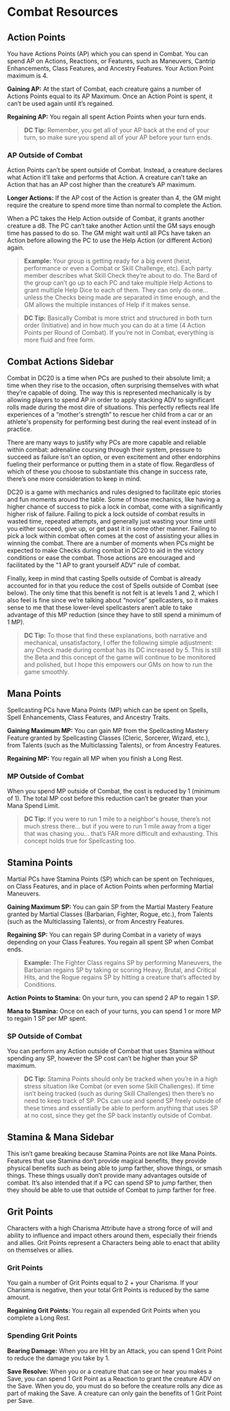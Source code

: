 # Combat Resources

## Action Points
You have Actions Points (AP) which you can spend in Combat. You can spend AP on Actions, Reactions, or Features, such as Maneuvers, Cantrip Enhancements, Class Features, and Ancestry Features. Your Action Point maximum is 4.

**Gaining AP:** At the start of Combat, each creature gains a number of Actions Points equal to its AP Maximum. Once an Action Point is spent, it can’t be used again until it’s regained. 

**Regaining AP:** You regain all spent Action Points when your turn ends.

> **DC Tip:** Remember, you get all of your AP back at the end of your turn, so make sure you spend all of your AP before your turn ends.

### AP Outside of Combat
Action Points can’t be spent outside of Combat. Instead, a creature declares what Action it’ll take and performs that Action. A creature can’t take an Action that has an AP cost higher than the creature’s AP maximum.

**Longer Actions:** If the AP cost of the Action is greater than 4, the GM might require the creature to spend more time than normal to complete the Action. 

When a PC takes the Help Action outside of Combat, it grants another creature a d8. The PC can’t take another Action until the GM says enough time has passed to do so. The GM might wait until all PCs have taken an Action before allowing the PC to use the Help Action (or different Action) again.

> **Example:** Your group is getting ready for a big event (heist, performance or even a Combat or Skill Challenge, etc). Each party member describes what Skill Check they’re about to do. The Bard of the group can’t go up to each PC and take multiple Help Actions to grant multiple Help Dice to each of them. They can only do one… unless the Checks being made are separated in time enough, and the GM allows the multiple instances of Help if it makes sense. 

> **DC Tip:** Basically Combat is more strict and structured in both turn order (Initiative) and in how much you can do at a time (4 Action Points per Round of Combat). If you’re not in Combat, everything is more fluid and free form.

## Combat Actions Sidebar
Combat in DC20 is a time when PCs are pushed to their absolute limit; a time when they rise to the occasion, often surprising themselves with what they’re capable of doing. The way this is represented mechanically is by allowing players to spend AP in order to apply stacking ADV to significant rolls made during the most dire of situations. This perfectly reflects real life experiences of a “mother's strength” to rescue her child from a car or an athlete's propensity for performing best during the real event instead of in practice.

There are many ways to justify why PCs are more capable and reliable within combat: adrenaline coursing through their system, pressure to succeed as failure isn't an option, or even excitement and other endorphins fueling their performance or putting them in a state of flow. Regardless of which of these you choose to substantiate this change in success rate, there’s one more consideration to keep in mind.

DC20 is a game with mechanics and rules designed to facilitate epic stories and fun moments around the table. Some of those mechanics, like having a higher chance of success to pick a lock in combat, come with a significantly higher risk of failure. Failing to pick a lock outside of combat results in wasted time, repeated attempts, and generally just wasting your time until you either succeed, give up, or get past it in some other manner. Failing to pick a lock within combat often comes at the cost of assisting your allies in winning the combat. There are a number of moments when PCs might be expected to make Checks during combat in DC20 to aid in the victory conditions or ease the combat. Those actions are encouraged and facilitated by the "1 AP to grant yourself ADV" rule of combat.

Finally, keep in mind that casting Spells outside of Combat is already accounted for in that you reduce the cost of Spells outside of Combat (see below). The only time that this benefit is not felt is at levels 1 and 2, which I also feel is fine since we’re talking about “novice” spellcasters, so it makes sense to me that these lower-level spellcasters aren’t able to take advantage of this MP reduction (since they have to still spend a minimum of 1 MP).

> **DC Tip:** To those that find these explanations, both narrative and mechanical, unsatisfactory, I offer the following simple adjustment: any Check made during combat has its DC increased by 5. This is still the Beta and this concept of the game will continue to be monitored and polished, but I hope this empowers our GMs on how to run the game smoothly.

## Mana Points
Spellcasting PCs have Mana Points (MP) which can be spent on Spells, Spell Enhancements, Class Features, and Ancestry Traits.

**Gaining Maximum MP:** You can gain MP from the Spellcasting Mastery Feature granted by Spellcasting Classes (Cleric, Sorcerer, Wizard, etc.), from Talents (such as the Multiclassing Talents), or from Ancestry Features.

**Regaining MP:** You regain all MP when you finish a Long Rest.

### MP Outside of Combat
When you spend MP outside of Combat, the cost is reduced by 1 (minimum of 1). The total MP cost before this reduction can’t be greater than your Mana Spend Limit.

> **DC Tip:** If you were to run 1 mile to a neighbor's house, there’s not much stress there… but if you were to run 1 mile away from a tiger that was chasing you… that’s FAR more difficult and exhausting. This concept holds true for Spellcasting too.

## Stamina Points
Martial PCs have Stamina Points (SP) which can be spent on Techniques, on Class Features, and in place of Action Points when performing Martial Maneuvers.

**Gaining Maximum SP:** You can gain SP from the Martial Mastery Feature granted by Martial Classes (Barbarian, Fighter, Rogue, etc.), from Talents (such as the Multiclassing Talents), or from Ancestry Features.

**Regaining SP:** You can regain SP during Combat in a variety of ways depending on your Class Features. You regain all spent SP when Combat ends. 

> **Example:** The Fighter Class regains SP by performing Maneuvers, the Barbarian regains SP by taking or scoring Heavy, Brutal, and Critical Hits, and the Rogue regains SP by hitting a creature that’s affected by Conditions.

**Action Points to Stamina:** On your turn, you can spend 2 AP to regain 1 SP. 

**Mana to Stamina:** Once on each of your turns, you can spend 1 or more MP to regain 1 SP per MP spent.

### SP Outside of Combat
You can perform any Action outside of Combat that uses Stamina without spending any SP, however the SP cost can’t be higher than your SP maximum.

> **DC Tip:** Stamina Points should only be tracked when you’re in a high stress situation like Combat (or even some Skill Challenges). If time isn’t being tracked (such as during Skill Challenges) then there’s no need to keep track of SP. PCs can use and spend SP freely outside of these times and essentially be able to perform anything that uses SP at no cost, since they get the SP back instantly outside of Combat.

## Stamina & Mana Sidebar
This isn’t game breaking because Stamina Points are not like Mana Points. Features that use Stamina don’t provide magical benefits, they provide physical benefits such as being able to jump farther, shove things, or smash things. These things usually don’t provide many advantages outside of combat. It’s also intended that if a PC can spend SP to jump farther, then they should be able to use that outside of Combat to jump farther for free.

## Grit Points
Characters with a high Charisma Attribute have a strong force of will and ability to influence and impact others around them, especially their friends and allies. Grit Points represent a Characters being able to enact that ability on themselves or allies. 

### Grit Points
You gain a number of Grit Points equal to 2 + your Charisma. If your Charisma is negative, then your total Grit Points is reduced by the same amount.

**Regaining Grit Points:** You regain all expended Grit Points when you complete a Long Rest.

### Spending Grit Points
**Bearing Damage:** When you are Hit by an Attack, you can spend 1 Grit Point to reduce the damage you take by 1.

**Save Resolve:** When you or a creature that can see or hear you makes a Save, you can spend 1 Grit Point as a Reaction to grant the creature ADV on the Save. When you do, you must do so before the creature rolls any dice as part of making the Save. A creature can only gain the benefits of 1 Grit Point per Save. 
